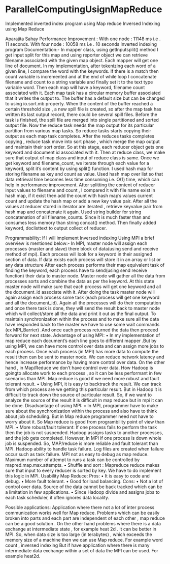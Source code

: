# ParallelComputingUsignMapReduce
Implemented inverted index program using Map reduce 
Inversed Indexing using Map Reduce


Aparajita Sahay
Performance Improvement : 
With one node : 11148 ms i.e . 11 seconds.
With four node : 10058 ms i.e . 10 seconds
Inverted indexing program Documentation:-
In mapper class, using getInputsplit() method I get input split for this map and using reporter object we can retrieve filename associated with the given map object. Each mapper will get one line of document. In my implementation, after tokenizing each word of a given line, I compare the word with the keywords. If there is a match then count variable is incremented and at the end of while loop I concatenate filename and count to a string variable and finally set it to the text type variable word. Then each map will have a keyword, filename count associated with it.
Each map task has a circular memory buffer associated that it writes the output to. The buffer has a default size but can be changed to using io.sort.mb property. When the content of the buffer reached a certain threshold size , a new spill file is created, so after the map task has written its last output record, there could be several spill files. Before the task is finished, the spill file are merged into single partitioned and sorted output file. 
Now the reduce task needs the map output for its particular partition from various map tasks. So reduce tasks starts copying their output as each map task completes. After the reduces tasks completes copying , reduce task move into sort phase , which merge the map output and maintain their sort order. So at this stage, each reducer object gets one keyword and document id associated with it.
Then at reduce class, we make sure that output of map class and input of reduce class is same. Once we get keyword and filename_count, we iterate through each value for a keyword, split it’s content by using split() function. I used hash map for storing filename as key and count as value. Used hash map over list so that data retrieval time becomes less time consuming i.e. O(1) time, which can help in performance improvement. After splitting the content of reducer input values  to filename and count , I compared it with file name exist in hash map, if it exist then add the count with hash map’s values current count and update the hash map or add a new key value pair. After all the values at reducer stored in iterator are iterated , retrieve keyvalue pair from hash map and concatenate it again. Used string builder for string concatenation of all filename_counts. Since it is much faster than and consumes less memory than string concat() method. Then finally added keyword, doclisttext to output collect of reducer.

Programmability: 
If I will implement Inversed indexing Using MPI a brief overview is mentioned below:- 
 In MPI, master node will assign each processes (master and slave) there block of data(using send and receive method of mpi). Each process will look for a keyword in their assigned section of data. If data exists each process will store it in an array or list or any data structure After each process performs their map equivalent task of finding the keyword, each process have to send(using send receive function) their data to master node. Master node will gather all the data from processes sorts and combine the data as per the keyword. At this state master node will make sure that each process will get one keyword and all the document_id associate with it. After doing the task master node will again assign each process some task (each process will get one keyword and all the document_id). Again all the processes will do their computation and once there task is done, they will send the result back to master node which will collect/store all the data and print it out as the final output. To maintain synchronization within the process and to make sure all the data have responded back to the master we have to use some wait commands (ex MPI_Barrier) .And once each process returned the data then proceed forward for next state.
Advantage of using MPI: 
•	In my implementation of map reduce each document’s each line goes to different mapper .But by using MPI, we can have more control over data and can assign more jobs to each process. Once each process (in MPI) has more data to compute the result then can be sent to master node. We can reduce network latency and hence increase performance by having more control over data. On the other hand , in Map/Reduce we don’t have control over data. How Hadoop is goingto allocate work to each process , so it can be less performant in few scenarios than MPI. Map reduce is good if we need more robust and fault tolerant result. 
•	Using MPI, it is easy to backtrack the result. We can track from which process are we getting this particular result. But in Hadoop it is difficult to track down the source of particular result. So, if we want to analyze the source of the result it is difficult in map reduce but in mpi it can be done.
Disadvantage of using MPI:
•	In MPI, programmer have to make sure about the synchronization within the process and also have to think about job scheduling. But in Map reduce programmer need not have to worry about it. So Map reduce is good from programbility point of view than MPI. 
•	More robust/fault tolerant: If one process fails to perform the task then the job is not suspended. Hadoop assigns tasks to another processes, and the job gets completed. However, in MPI if one process is down whole job is suspended. So, MAP/reduce is more reliable and fault tolerant than MPI. Hadoop ability to handle task failure. Log files are created when failure occur such as task failure. MPI not as easy to debug as map reduce. Maximum number of attempt to runs a task can be controlled by mapred.map.max.attempts. 
•	Shuffle and sort : Mapreduce reduce  makes sure that input to every reducer is sorted by key. We have to do implement this logic in MPI.
Usability Map Reduce:
Pros:
•	It is easy to code and debug.
•	More fault tolerant.
•	Good for load balancing.
Cons:
•	Not a lot of control over data. Source of the data cannot be back tracked which can be a limitation in few applications.
•	Since Hadoop divide and assigns jobs to each task scheduler, it often ignores data locality.

Possible applications: Application where there not a lot of inter process communication works well for Map reduce.
Problems which can be easily broken into parts and each part are independent of each other , map reduce can be a good solution . On the other hand problems where there is a data exchange at intermediate state , for example heat 2d . It can be better in MPI.
So, when data size is too large (in terabytes) , which exceeds the memory size of a machine then we can use Map reduce.  For example word count , inversed indexing
But if have application where there is many intermediate data exchange within a set of data the MPI can be used. For example heat2d.


   










